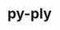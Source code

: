 ---
title: "py-ply"
layout: cache
categories: [package, develop-2023-05-21]
meta: {"versions": ["3.11"], "compilers": ["gcc@=11.1.0", "gcc@=11.3.0", "gcc@=12.1.0", "gcc@=7.3.1", "gcc@=7.5.0"], "oss": ["amzn2", "ubuntu18.04", "ubuntu20.04", "ubuntu22.04"], "platforms": ["linux"], "targets": ["aarch64", "neoverse_n1", "ppc64le", "x86_64_v3"], "stacks": ["aws-isc", "aws-isc-aarch64", "e4s", "e4s-power", "gpu-tests", "ml-linux-x86_64-cpu", "ml-linux-x86_64-cuda", "ml-linux-x86_64-rocm", "radiuss", "root", "tutorial"], "num_specs": 12, "num_specs_by_stack": {"root": 12, "aws-isc-aarch64": 2, "aws-isc": 1, "radiuss": 1, "e4s-power": 3, "e4s": 3, "gpu-tests": 1, "ml-linux-x86_64-cuda": 1, "ml-linux-x86_64-rocm": 1, "ml-linux-x86_64-cpu": 1, "tutorial": 1}}
spec_details: [{"hash": "u3jcjunlnzciudvhajmmvpqhr56i33mr", "compiler": "gcc@=7.3.1", "versions": ["3.11"], "os": "amzn2", "platform": "linux", "target": "aarch64", "variants": ["build_system=python_pip"], "stacks": ["root", "aws-isc-aarch64"], "size": "-", "tarball": "https://binaries.spack.io/develop-2023-05-21/build_cache/linux-amzn2-aarch64/gcc-7.3.1/py-ply-3.11/linux-amzn2-aarch64-gcc-7.3.1-py-ply-3.11-u3jcjunlnzciudvhajmmvpqhr56i33mr.spack"}, {"hash": "4l7g7j4nm4k6ajalipie7iybxayo43qe", "compiler": "gcc@=7.3.1", "versions": ["3.11"], "os": "amzn2", "platform": "linux", "target": "neoverse_n1", "variants": ["build_system=python_pip"], "stacks": ["root", "aws-isc-aarch64"], "size": "-", "tarball": "https://binaries.spack.io/develop-2023-05-21/build_cache/linux-amzn2-neoverse_n1/gcc-7.3.1/py-ply-3.11/linux-amzn2-neoverse_n1-gcc-7.3.1-py-ply-3.11-4l7g7j4nm4k6ajalipie7iybxayo43qe.spack"}, {"hash": "4pqblk73rrwefnqizsqfb634hrdvsgxz", "compiler": "gcc@=7.3.1", "versions": ["3.11"], "os": "amzn2", "platform": "linux", "target": "x86_64_v3", "variants": ["build_system=python_pip"], "stacks": ["aws-isc", "root"], "size": "-", "tarball": "https://binaries.spack.io/develop-2023-05-21/build_cache/linux-amzn2-x86_64_v3/gcc-7.3.1/py-ply-3.11/linux-amzn2-x86_64_v3-gcc-7.3.1-py-ply-3.11-4pqblk73rrwefnqizsqfb634hrdvsgxz.spack"}, {"hash": "gjli2c3ckpjvp6i74n72fv3tpssd73vg", "compiler": "gcc@=7.5.0", "versions": ["3.11"], "os": "ubuntu18.04", "platform": "linux", "target": "x86_64_v3", "variants": ["build_system=python_pip"], "stacks": ["radiuss", "root"], "size": "-", "tarball": "https://binaries.spack.io/develop-2023-05-21/build_cache/linux-ubuntu18.04-x86_64_v3/gcc-7.5.0/py-ply-3.11/linux-ubuntu18.04-x86_64_v3-gcc-7.5.0-py-ply-3.11-gjli2c3ckpjvp6i74n72fv3tpssd73vg.spack"}, {"hash": "3jhp3reyklbdhmpezsv5hauvnrdh2oqt", "compiler": "gcc@=11.1.0", "versions": ["3.11"], "os": "ubuntu20.04", "platform": "linux", "target": "ppc64le", "variants": ["build_system=python_pip"], "stacks": ["e4s-power", "root"], "size": "-", "tarball": "https://binaries.spack.io/develop-2023-05-21/build_cache/linux-ubuntu20.04-ppc64le/gcc-11.1.0/py-ply-3.11/linux-ubuntu20.04-ppc64le-gcc-11.1.0-py-ply-3.11-3jhp3reyklbdhmpezsv5hauvnrdh2oqt.spack"}, {"hash": "3f2ioartxpghakess4aihwl5hinliqyu", "compiler": "gcc@=11.1.0", "versions": ["3.11"], "os": "ubuntu20.04", "platform": "linux", "target": "ppc64le", "variants": ["build_system=python_pip"], "stacks": ["e4s-power", "root"], "size": "-", "tarball": "https://binaries.spack.io/develop-2023-05-21/build_cache/linux-ubuntu20.04-ppc64le/gcc-11.1.0/py-ply-3.11/linux-ubuntu20.04-ppc64le-gcc-11.1.0-py-ply-3.11-3f2ioartxpghakess4aihwl5hinliqyu.spack"}, {"hash": "ikb7innuwo4rqy6bcwhzk65qfaw3dlal", "compiler": "gcc@=11.1.0", "versions": ["3.11"], "os": "ubuntu20.04", "platform": "linux", "target": "ppc64le", "variants": ["build_system=python_pip"], "stacks": ["e4s-power", "root"], "size": "-", "tarball": "https://binaries.spack.io/develop-2023-05-21/build_cache/linux-ubuntu20.04-ppc64le/gcc-11.1.0/py-ply-3.11/linux-ubuntu20.04-ppc64le-gcc-11.1.0-py-ply-3.11-ikb7innuwo4rqy6bcwhzk65qfaw3dlal.spack"}, {"hash": "wdcjsgpopt6xhluj4iyhfirq3ogym2e2", "compiler": "gcc@=11.1.0", "versions": ["3.11"], "os": "ubuntu20.04", "platform": "linux", "target": "x86_64_v3", "variants": ["build_system=python_pip"], "stacks": ["root", "e4s", "gpu-tests"], "size": "-", "tarball": "https://binaries.spack.io/develop-2023-05-21/build_cache/linux-ubuntu20.04-x86_64_v3/gcc-11.1.0/py-ply-3.11/linux-ubuntu20.04-x86_64_v3-gcc-11.1.0-py-ply-3.11-wdcjsgpopt6xhluj4iyhfirq3ogym2e2.spack"}, {"hash": "j4j6ttlugnrwazmicic7q3yqfmkf25yu", "compiler": "gcc@=11.1.0", "versions": ["3.11"], "os": "ubuntu20.04", "platform": "linux", "target": "x86_64_v3", "variants": ["build_system=python_pip"], "stacks": ["root", "e4s"], "size": "-", "tarball": "https://binaries.spack.io/develop-2023-05-21/build_cache/linux-ubuntu20.04-x86_64_v3/gcc-11.1.0/py-ply-3.11/linux-ubuntu20.04-x86_64_v3-gcc-11.1.0-py-ply-3.11-j4j6ttlugnrwazmicic7q3yqfmkf25yu.spack"}, {"hash": "alh67xime7korrcvq7ogrtjcvgkxgagl", "compiler": "gcc@=11.1.0", "versions": ["3.11"], "os": "ubuntu20.04", "platform": "linux", "target": "x86_64_v3", "variants": ["build_system=python_pip"], "stacks": ["root", "e4s"], "size": "-", "tarball": "https://binaries.spack.io/develop-2023-05-21/build_cache/linux-ubuntu20.04-x86_64_v3/gcc-11.1.0/py-ply-3.11/linux-ubuntu20.04-x86_64_v3-gcc-11.1.0-py-ply-3.11-alh67xime7korrcvq7ogrtjcvgkxgagl.spack"}, {"hash": "sta4iyuwunidmmv5wwehvd3iunfuo2zr", "compiler": "gcc@=11.3.0", "versions": ["3.11"], "os": "ubuntu22.04", "platform": "linux", "target": "x86_64_v3", "variants": ["build_system=python_pip"], "stacks": ["ml-linux-x86_64-cuda", "root", "ml-linux-x86_64-rocm", "ml-linux-x86_64-cpu"], "size": "-", "tarball": "https://binaries.spack.io/develop-2023-05-21/build_cache/linux-ubuntu22.04-x86_64_v3/gcc-11.3.0/py-ply-3.11/linux-ubuntu22.04-x86_64_v3-gcc-11.3.0-py-ply-3.11-sta4iyuwunidmmv5wwehvd3iunfuo2zr.spack"}, {"hash": "ovxjh5hat65aqto7mrjgzhk6ngvpgcdk", "compiler": "gcc@=12.1.0", "versions": ["3.11"], "os": "ubuntu22.04", "platform": "linux", "target": "x86_64_v3", "variants": ["build_system=python_pip"], "stacks": ["root", "tutorial"], "size": "-", "tarball": "https://binaries.spack.io/develop-2023-05-21/build_cache/linux-ubuntu22.04-x86_64_v3/gcc-12.1.0/py-ply-3.11/linux-ubuntu22.04-x86_64_v3-gcc-12.1.0-py-ply-3.11-ovxjh5hat65aqto7mrjgzhk6ngvpgcdk.spack"}]
---